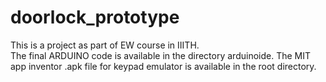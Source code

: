 # doorlock_prototype

This is a project as part of EW course in IIITH.  
The final ARDUINO code is available in the directory arduinoide.
The MIT app inventor .apk file for keypad emulator is available in the root directory.

